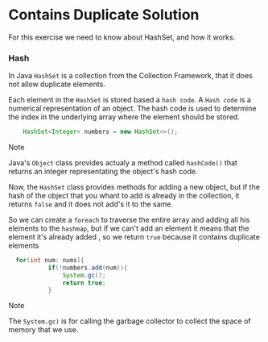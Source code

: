 # Contains Duplicate Solution 

For this exercise we need to know about HashSet, and 
how it works.

### Hash

In Java `HashSet` is a collection from the Collection Framework, that it does not allow duplicate elements. 
<br>

Each element in the `HashSet`  is stored based a `hash code`. A `Hash code` is a numerical representation of an object. 
The hash code is used to determine the index in the underlying array where the element should be stored. 

```Java
    HashSet<Integer> numbers = new HashSet<>();
```

>[!NOTE]
>Java's `Object` class provides actualy a method called `hashCode()` that returns an integer representating the object's hash code. 

Now, the `HashSet` class provides methods for adding a new object, but if the hash of the object that you whant to add is already in the collection, it returns `false` and it does not add's it to the same. 

So we can create a `foreach` to traverse the entire array and adding all his elements to the `hashmap`, but if we can't add an element it means that the element it's already added , so we return `true` because it contains duplicate elements 

```Java 
  for(int num: nums){
           if(!numbers.add(num)){
               System.gc(); 
               return true; 
           }
```

>[!NOTE]
> The `System.gc)` is for calling the garbage collector to collect the space of memory that we use. 